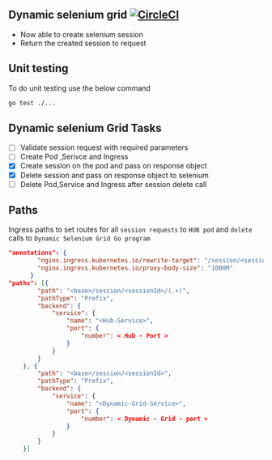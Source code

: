 ## Dynamic selenium grid  [![CircleCI](https://circleci.com/gh/thulasipavankumar/Dynamic-Selenium-Grid-Kubernetes/tree/master.svg?style=svg)](https://circleci.com/gh/thulasipavankumar/Dynamic-Selenium-Grid-Kubernetes/tree/master)
- Now able to create selenium session
- Return the created session to request

## Unit testing

To do unit testing use the below command
```bash
go test ./...
```

## Dynamic selenium Grid Tasks
- [ ] Validate session request with required parameters
- [ ] Create Pod ,Serivce and Ingress
- [x] Create session  on the pod and pass on response object
- [x] Delete session and pass on response object to selenium 
- [ ] Delete Pod,Service and Ingress after session delete call

## Paths
Ingress paths to set routes for all `session requests` to `HUB pod` and `delete` calls to `Dynamic Selenium Grid Go program`
```json
"annotations": {
        "nginx.ingress.kubernetes.io/rewrite-target": "/session/<sessionId>/$1",
        "nginx.ingress.kubernetes.io/proxy-body-size": "1000M"
      }
"paths": [{
		"path": "<base>/session/<sessionId>/(.+)",
		"pathType": "Prefix",
		"backend": {
			"service": {
				"name": "<Hub-Service>",
				"port": {
					"number": < Hub - Port >
				}
			}
		}
	}, {
		"path": "<base>/session/<sessionId>",
		"pathType": "Prefix",
		"backend": {
			"service": {
				"name": "<Dynamic-Grid-Service>",
				"port": {
					"number": < Dynamic - Grid - port >
				}
			}
		}
	}]
```

